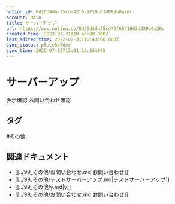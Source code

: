 ```yaml
---
notion_id: 0d26d4da-f5cd-42f6-9710-63d089b0a20c
account: Main
title: サーバーアップ
url: https://www.notion.so/0d26d4daf5cd42f6971063d089b0a20c
created_time: 2022-07-31T10:43:00.000Z
last_edited_time: 2022-07-31T10:43:00.000Z
sync_status: placeholder
sync_time: 2025-07-12T15:01:15.151845
---
```

# サーバーアップ

表示確認
お問い合わせ確認

## タグ

#その他 

## 関連ドキュメント

- [[../99_その他/お問い合わせ.md|お問い合わせ]]
- [[../99_その他/テストサーバーアップ.md|テストサーバーアップ]]
- [[../99_その他/y.md|y]]
- [[../99_その他/お問い合わせ.md|お問い合わせ]]

